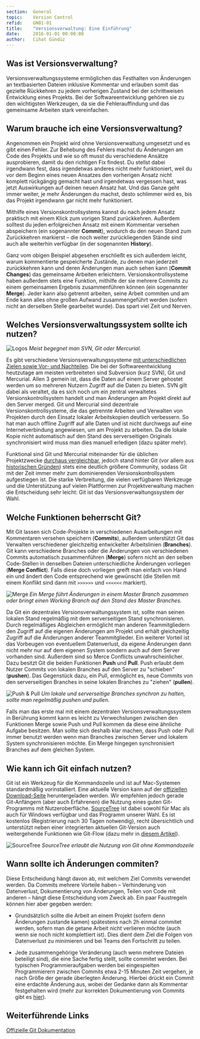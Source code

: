 ```yaml
---
section:  General
topic:    Version Control
refid:    GN01-01
title:    "Versionsverwaltung: Eine Einführung"
date:     2016-01-01 00:00:00
author:   Cihat Gündüz
---
```


## Was ist Versionsverwaltung?

Versionsverwaltungssysteme ermöglichen das Festhalten von Änderungen an textbasierten Dateien inklusive Kommentar und erlauben somit das gezielte Rückkehren zu jedem vorherigen Zustand bei der schrittweisen Entwicklung eines Projekts. Bei der Softwareentwicklung gehören sie zu den wichtigsten Werkzeugen, da sie die Fehlerauffindung und das gemeinsame Arbeiten stark vereinfachen.


## Warum brauche ich eine Versionsverwaltung?

Angenommen ein Projekt wird ohne Versionsverwaltung umgesetzt und es gibt einen Fehler. Zur Behebung des Fehlers machst du Änderungen am Code des Projekts und wie so oft musst du verschiedene Ansätze ausprobieren, damit du den richtigen Fix findest. Du stellst dabei irgendwann fest, dass irgendetwas anderes nicht mehr funktioniert, weil du vor dem Beginn eines neuen Ansatzes den vorherigen Ansatz nicht komplett rückgängig gemacht hast und irgendetwas vergessen hast, was jetzt Auswirkungen auf deinen neuen Ansatz hat. Und das Ganze geht immer weiter, je mehr Änderungen du machst, desto schlimmer wird es, bis das Projekt irgendwann gar nicht mehr funktioniert.

Mithilfe eines Versionskontrollsystems kannst du nach jedem Ansatz praktisch mit einem Klick zum vorigen Stand zurückkehren. Außerdem solltest du jeden erfolgreichen Ansatz mit einem Kommentar versehen abspeichern (ein sogenannter **Commit**), wodurch du den neuen Stand zum Zurückkehren markierst – die noch weiter zurückliegenden Stände sind auch alle weiterhin verfügbar (in der sogenannten **History**).

Ganz vom obigen Beispiel abgesehen erschließt es sich außerdem leicht, warum kommentierte gespeicherte Zustände, zu denen man jederzeit zurückkehren kann und deren Änderungen man auch sehen kann (**Commit Changes**) das gemeinsame Arbeiten erleichtern. Versionskontrollsysteme haben außerdem stets eine Funktion, mithilfe der sie mehrere Commits zu einem gemeinsamen Ergebnis zusammenführen können (ein sogenannter **Merge**). Jeder kann also getrennt arbeiten, seine Arbeit commiten und am Ende kann alles ohne großen Aufwand zusammengeführt werden (sofern nicht an derselben Stelle gearbeitet wurde). Das spart viel Zeit und Nerven.


## Welches Versionsverwaltungssystem sollte ich nutzen?

![Logos](/public/images/GN01/01/logos.png)
*Meist begegnet man SVN, Git oder Mercurial.*

Es gibt verschiedene Versionsverwaltungssysteme [mit unterschiedlichen Zielen sowie Vor- und Nachteilen](http://stackoverflow.com/a/875). Die bei der Softwareentwicklung heutzutage am meisten verbreiteten sind Subversion (kurz SVN), Git und Mercurial. Allen 3 gemein ist, dass die Daten auf einem Server gehostet werden um so mehreren Nutzern Zugriff auf die Daten zu bieten. SVN gilt dabei als veraltet, da es sich noch um ein zentral verwaltetes Versionskontrollsystem handelt und man Änderungen am Projekt direkt auf den Server merged. Git und Mercurial sind dezentrale Versionskontrollsysteme, die das getrennte Arbeiten und Verwalten von Projekten durch den Einsatz lokaler Arbeitskopien deutlich verbessern. So hat man auch offline Zugriff auf alle Daten und ist nicht durchwegs auf eine Internetverbindung angewiesen, um am Projekt zu arbeiten. Da die lokale Kopie nicht automatisch auf den Stand des serverseitigen Originals synchronisiert wird muss man dies manuell erledigen (dazu später mehr).

Funktional sind Git und Mercurial miteinander für die üblichen Projektzwecke [durchaus vergleichbar](http://stackoverflow.com/a/892688), jedoch stand hinter Git (vor allem aus [historischen Gründen](https://de.wikipedia.org/wiki/Git)) stets eine deutlich größere Community, sodass Git mit der Zeit immer mehr zum dominierenden Versionskontrollsystem aufgestiegen ist. Die starke Verbreitung, die vielen verfügbaren Werkzeuge und die Unterstützung auf vielen Plattformen zur Projektverwaltung machen die Entscheidung sehr leicht: Git ist das Versionsverwaltungssystem der Wahl.


## Welche Funktionen beherrscht Git?

Mit Git lassen sich Code-Projekte in verschiedenen Ausarbeitungen mit Kommentaren versehen speichern (**Commits**), außerdem unterstützt Git das Verwalten verschiedener gleichzeitig entwickelter Arbeitslinien (**Branches**). Git kann verschiedene Branches oder die Änderungen von verschiedenen Commits automatisch zusammenführen (**Merge**) sofern nicht an den selben Code-Stellen in denselben Dateien unterschiedliche Änderungen vorliegen (**Merge Conflict**). Falls diese doch vorliegen greift man einfach von Hand ein und ändert den Code entsprechend wie gewünscht (die Stellen mit einem Konflikt sind dann mit `>>>>>>` und `<<<<<<` markiert).

![Merge](/public/images/GN01/01/merge.png)
*Ein Merge führt Änderungen in einem Master Branch zusammen oder bringt einen Working Branch auf den Stand des Master Branches.*

Da Git ein dezentrales Versionsverwaltungssystem ist, sollte man seinen lokalen Stand regelmäßig mit dem serverseitigen Stand synchronisieren. Durch regelmäßiges Abgleichen ermöglicht man anderen Teammitgliedern den Zugriff auf die eigenen Änderungen am Projekt und erhält gleichzeitig Zugriff auf die Änderungen anderer Teammitglieder. Ein weiterer Vorteil ist das Vorbeugen von eventuellem Datenverlust, da eigene Änderungen dann nicht mehr nur auf dem eigenen System sondern auch auf dem Server vorhanden sind. Außerdem sind so Merce Conflicts unwahrscheinlicher.
Dazu besitzt Git die beiden Funktionen **Push** und **Pull**. Push erlaubt dem Nutzer Commits von lokalen Branches auf den Server zu "schieben" (**pushen**). Das Gegenstück dazu, ein Pull, ermöglicht es, neue Commits von den serverseitigen Branches in seine lokalen Branches zu "ziehen" (**pullen**).

![Push & Pull](public/images/GN01/01/push-pull.png)
*Um lokale und serverseitige Branches synchron zu halten, sollte man regelmäßig pushen und pullen.*

Falls man das erste mal mit einem dezentralen Versionsverwaltungssystem in Berührung kommt kann es leicht zu Verwechslungen zwischen den Funktionen Merge sowie Push und Pull kommen da diese eine ähnliche Aufgabe besitzen. Man sollte sich deshalb klar machen, dass Push oder Pull immer benutzt werden wenn man Branches zwischen Server und lokalem System synchronisieren möchte. Ein Merge hingegen synchronisiert Branches auf dem gleichen System.

## Wie kann ich Git einfach nutzen?

Git ist ein Werkzeug für die Kommandozeile und ist auf Mac-Systemen standardmäßig vorinstalliert. Eine aktuelle Version kann auf der [offiziellen Download-Seite](https://git-scm.com/downloads) heruntergeladen werden. Wir empfehlen jedoch gerade Git-Anfängern (aber auch Erfahrenen) die Nutzung eines guten Git-Programms mit Nutzeroberfläche. [SourceTree](https://www.sourcetreeapp.com) ist dabei sowohl für Mac als auch für Windows verfügbar und das Programm unserer Wahl. Es ist kostenlos (Registrierung nach 30 Tagen notwendig), recht übersichtlich und unterstützt neben einer integrierten aktuellen Git-Version auch weitergehende Funktionen wie Git-Flow (dazu mehr in [diesem Artikel](#)).

![SourceTree]()
*SourceTree erlaubt die Nutzung von Git ohne Kommandozeile*

## Wann sollte ich Änderungen commiten?

Diese Entscheidung hängt davon ab, mit welchem Ziel Commits verwendet werden. Da Commits mehrere Vorteile haben – Verhinderung von Datenverlust, Dokumentierung von Änderungen, Teilen von Code mit anderen – hängt diese Entscheidung vom Zweck ab. Ein paar Faustregeln können hier aber gegeben werden:

* Grundsätzlich sollte die Arbeit an einem Projekt (sofern denn Änderungen zustande kamen) spätestens nach 2h einmal commitet werden, sofern man die getane Arbeit nicht verlieren möchte (auch wenn sie noch nicht komplettiert ist). Dies dient dem Ziel die Folgen von Datenverlust zu minimieren und bei Teams den Fortschritt zu teilen.

* Jede zusammengehörige Veränderung (auch wenn mehrere Dateien beteiligt sind), die eine Sache fertig stellt, sollte commitet werden. Bei typischen Programmieraufgaben werden bei eingespielten Programmierern zwischen Commits etwa 2-15 Minuten Zeit vergehen, je nach Größe der gerade überlegten Änderung. Hierbei drückt ein Commit eine erdachte Änderung aus, wobei der Gedanke dann als Kommentar festgehalten wird (mehr zur korrekten Dokumentierung von Commits gibt es [hier](#)).

## Weiterführende Links
[Offizielle Git Dokumentation](https://git-scm.com/doc)
